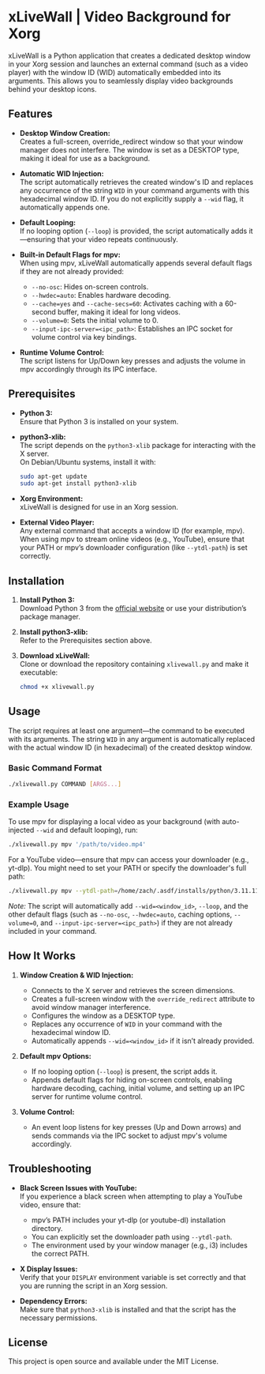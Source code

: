 # xLiveWall | Video Background for Xorg

xLiveWall is a Python application that creates a dedicated desktop window in your Xorg session and launches an external command (such as a video player) with the window ID (WID) automatically embedded into its arguments. This allows you to seamlessly display video backgrounds behind your desktop icons.

## Features

- **Desktop Window Creation:**  
  Creates a full-screen, override_redirect window so that your window manager does not interfere. The window is set as a DESKTOP type, making it ideal for use as a background.

- **Automatic WID Injection:**  
  The script automatically retrieves the created window's ID and replaces any occurrence of the string `WID` in your command arguments with this hexadecimal window ID. If you do not explicitly supply a `--wid` flag, it automatically appends one.

- **Default Looping:**  
  If no looping option (`--loop`) is provided, the script automatically adds it—ensuring that your video repeats continuously.

- **Built-in Default Flags for mpv:**  
  When using mpv, xLiveWall automatically appends several default flags if they are not already provided:
  - `--no-osc`: Hides on-screen controls.
  - `--hwdec=auto`: Enables hardware decoding.
  - `--cache=yes` and `--cache-secs=60`: Activates caching with a 60-second buffer, making it ideal for long videos.
  - `--volume=0`: Sets the initial volume to 0.
  - `--input-ipc-server=<ipc_path>`: Establishes an IPC socket for volume control via key bindings.

- **Runtime Volume Control:**  
  The script listens for Up/Down key presses and adjusts the volume in mpv accordingly through its IPC interface.

## Prerequisites

- **Python 3:**  
  Ensure that Python 3 is installed on your system.

- **python3-xlib:**  
  The script depends on the `python3-xlib` package for interacting with the X server.  
  On Debian/Ubuntu systems, install it with:  
  ```bash
  sudo apt-get update
  sudo apt-get install python3-xlib
  ```

- **Xorg Environment:**  
  xLiveWall is designed for use in an Xorg session.

- **External Video Player:**  
  Any external command that accepts a window ID (for example, mpv). When using mpv to stream online videos (e.g., YouTube), ensure that your PATH or mpv’s downloader configuration (like `--ytdl-path`) is set correctly.

## Installation

1. **Install Python 3:**  
   Download Python 3 from the [official website](https://www.python.org/downloads/) or use your distribution’s package manager.

2. **Install python3-xlib:**  
   Refer to the Prerequisites section above.

3. **Download xLiveWall:**  
   Clone or download the repository containing `xlivewall.py` and make it executable:
   ```bash
   chmod +x xlivewall.py
   ```

## Usage

The script requires at least one argument—the command to be executed with its arguments. The string `WID` in any argument is automatically replaced with the actual window ID (in hexadecimal) of the created desktop window.

### Basic Command Format

```bash
./xlivewall.py COMMAND [ARGS...]
```

### Example Usage

To use mpv for displaying a local video as your background (with auto-injected `--wid` and default looping), run:

```bash
./xlivewall.py mpv '/path/to/video.mp4'
```

For a YouTube video—ensure that mpv can access your downloader (e.g., yt-dlp). You might need to set your PATH or specify the downloader's full path:
  
```bash
./xlivewall.py mpv --ytdl-path=/home/zach/.asdf/installs/python/3.11.11/bin/yt-dlp 'https://www.youtube.com/watch?v=example'
```

*Note:* The script will automatically add `--wid=<window_id>`, `--loop`, and the other default flags (such as `--no-osc`, `--hwdec=auto`, caching options, `--volume=0`, and `--input-ipc-server=<ipc_path>`) if they are not already included in your command.

## How It Works

1. **Window Creation & WID Injection:**  
   - Connects to the X server and retrieves the screen dimensions.
   - Creates a full-screen window with the `override_redirect` attribute to avoid window manager interference.
   - Configures the window as a DESKTOP type.
   - Replaces any occurrence of `WID` in your command with the hexadecimal window ID.
   - Automatically appends `--wid=<window_id>` if it isn’t already provided.

2. **Default mpv Options:**  
   - If no looping option (`--loop`) is present, the script adds it.
   - Appends default flags for hiding on-screen controls, enabling hardware decoding, caching, initial volume, and setting up an IPC server for runtime volume control.

3. **Volume Control:**  
   - An event loop listens for key presses (Up and Down arrows) and sends commands via the IPC socket to adjust mpv's volume accordingly.

## Troubleshooting

- **Black Screen Issues with YouTube:**  
  If you experience a black screen when attempting to play a YouTube video, ensure that:
  - mpv’s PATH includes your yt-dlp (or youtube-dl) installation directory.
  - You can explicitly set the downloader path using `--ytdl-path`.
  - The environment used by your window manager (e.g., i3) includes the correct PATH.

- **X Display Issues:**  
  Verify that your `DISPLAY` environment variable is set correctly and that you are running the script in an Xorg session.

- **Dependency Errors:**  
  Make sure that `python3-xlib` is installed and that the script has the necessary permissions.

## License

This project is open source and available under the MIT License.
